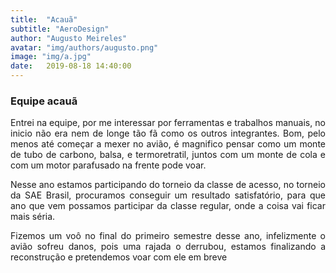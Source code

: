 ```yaml
---
title:  "Acauã"
subtitle: "AeroDesign"
author: "Augusto Meireles"
avatar: "img/authors/augusto.png"
image: "img/a.jpg"
date:   2019-08-18 14:40:00
---
```


### Equipe acauã

 <p style="text-align: justify;">
  Entrei na equipe, por me interessar por ferramentas e trabalhos manuais, no inicio não era nem de longe tão fã como os outros integrantes. Bom, pelo menos até começar a mexer no avião, é magnifico pensar como um monte de tubo de carbono, balsa, e termoretratil, juntos com um monte de cola e com um motor parafusado na frente pode voar.
  </p>
  <p style="text-align: justify;">
 Nesse ano estamos participando do torneio da classe de acesso, no torneio da SAE Brasil, procuramos conseguir um resultado satisfatório, para que ano que vem possamos participar da classe regular, onde a coisa vai ficar mais séria.
  </p>
  <p style="text-align: justify;">
 Fizemos um voô no final do primeiro semestre desse ano, infelizmente o avião sofreu danos, pois uma rajada o derrubou, estamos finalizando a reconstrução e pretendemos voar com ele em breve
 </p>
 
